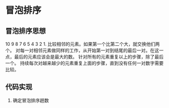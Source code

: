# 冒泡排序

## 冒泡排序思想
10 9 8 7 6 5 4 3 2 1.
比较相邻的元素。如果第一个比第二个大，就交换他们两个。
对每一对相邻元素做同样的工作，从开始第一对到结尾的最后一对。在这一点，最后的元素应该会是最大的数。
针对所有的元素重复以上的步骤，除了最后一个。
持续每次对越来越少的元素重复上面的步骤，直到没有任何一对数字需要比较。
## 代码实现

1. 确定冒泡排序趟数
